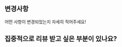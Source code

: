 <!-- 이 PR이 BREAKING_CHANGE를 포함하고 있다면 반드시 명시해주세요! -->
<!-- PR 타이틀을 "feat(utils): ~~를 변경한 PR" 처럼 Conventional Commit 포맷으로 맞춰주세요! -->

## 변경사항
어떤 사항이 변경되었는지 자세히 적어주세요!

<!-- 
ex.
### utils
- querystring 관련 유틸 추가
### mattermost
- querystring 유틸을 사용하기 위한 utils 디펜던시 설치
-->

## 집중적으로 리뷰 받고 싶은 부분이 있나요?
